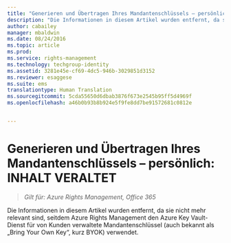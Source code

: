 ```yaml
---
title: "Generieren und Übertragen Ihres Mandantenschlüssels – persönlich&#58; INHALT VERALTET | Azure RMS"
description: "Die Informationen in diesem Artikel wurden entfernt, da sie nicht mehr relevant sind, seitdem Azure Rights Management den Azure Key Vault-Dienst für von Kunden verwaltete Mandantenschlüssel (auch bekannt als „Bring Your Own Key“, kurz BYOK) verwendet."
author: cabailey
manager: mbaldwin
ms.date: 08/24/2016
ms.topic: article
ms.prod: 
ms.service: rights-management
ms.technology: techgroup-identity
ms.assetid: 3281e45e-cf69-4dc5-946b-3029851d3152
ms.reviewer: esaggese
ms.suite: ems
translationtype: Human Translation
ms.sourcegitcommit: 5cda55650d6dbab3876f673e2545b95ff5d4969f
ms.openlocfilehash: a46b0b93b8b924e5f9fe8dd7be91572681c0812e


---
```


# Generieren und Übertragen Ihres Mandantenschlüssels – persönlich: INHALT VERALTET

>*Gilt für: Azure Rights Management, Office 365*

Die Informationen in diesem Artikel wurden entfernt, da sie nicht mehr relevant sind, seitdem Azure Rights Management den Azure Key Vault-Dienst für von Kunden verwaltete Mandantenschlüssel (auch bekannt als „Bring Your Own Key“, kurz BYOK) verwendet. 


<!--HONumber=Sep16_HO2-->


